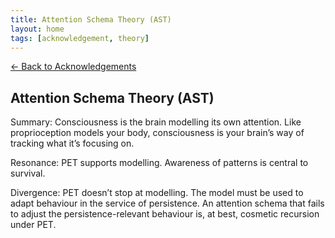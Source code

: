 ```yaml
---
title: Attention Schema Theory (AST)
layout: home
tags: [acknowledgement, theory]
---
```


[← Back to Acknowledgements](../../acknowledgements)

## Attention Schema Theory (AST)

Summary: Consciousness is the brain modelling its own attention. Like proprioception models your body, consciousness is your brain’s way of tracking what it’s focusing on.

Resonance: PET supports modelling. Awareness of patterns is central to survival.

Divergence: PET doesn’t stop at modelling. The model must be used to adapt behaviour in the service of persistence. An attention schema that fails to adjust the persistence-relevant behaviour is, at best, cosmetic recursion under PET.

